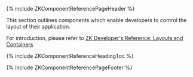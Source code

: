 {% include ZKComponentReferencePageHeader %}

This section outlines components which enable developers to control the
layout of their application.

For introduction, please refer to [ZK Developer's Reference: Layouts and
Containers](ZK_Developer's_Reference/UI_Patterns/Layouts_and_Containers)

{% include ZKComponentReferenceHeadingToc %}

{% include ZKComponentReferencePageFooter %}
